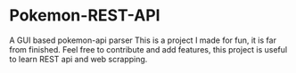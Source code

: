 # Pokemon-REST-API
A GUI based pokemon-api parser
This is a project I made for fun, it is far from finished.
Feel free to contribute and add features, this project is useful to learn REST api and web scrapping.
